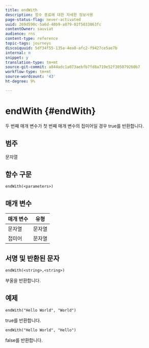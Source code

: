 ```yaml
---
title: endWith
description: 함수 종료에 대한 자세한 정보사용
page-status-flag: never-activated
uuid: 269d590c-5a6d-40b9-a879-02f5033863fc
contentOwner: sauviat
audience: rns
content-type: reference
topic-tags: journeys
discoiquuid: 5df34f55-135a-4ea8-afc2-f9427ce5ae7b
internal: n
snippet: y
translation-type: tm+mt
source-git-commit: a844adc1a073aebfb7fd8a719e52f305079260b7
workflow-type: tm+mt
source-wordcount: '43'
ht-degree: 9%

---
```



# endWith {#endWith}

두 번째 매개 변수가 첫 번째 매개 변수의 접미어일 경우 true를 반환합니다.

## 범주

문자열

## 함수 구문

`endWith(<parameters>)`

## 매개 변수

| 매개 변수 | 유형 |
|-----------|------------------|
| 문자열 | 문자열 |
| 접미어 | 문자열 |

## 서명 및 반환된 문자

`endWith(<string>,<string>)`

부울을 반환합니다.

## 예제

`endWith("Hello World", "World")`

true를 반환합니다.

`endWith("Hello World", "Hello")`

false를 반환합니다.
